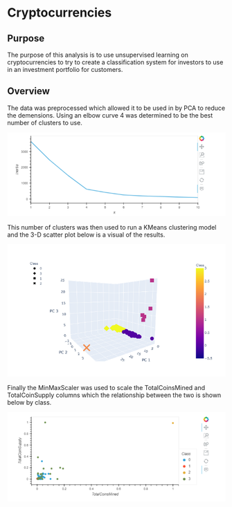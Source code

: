# Cryptocurrencies

## Purpose
The purpose of this analysis is to use unsupervised learning on cryptocurrencies to try to create a classification system for investors to use in an investment portfolio for customers.  

## Overview

The data was preprocessed which allowed it to be used in by PCA to reduce the demensions.  Using an elbow curve 4 was determined to be the best number of clusters to use.

![alt_tex](https://raw.githubusercontent.com/bweirich/Cryptocurrencies/main/images/elbow_curve.PNG)

This number of clusters was then used to run a KMeans clustering model and the 3-D scatter plot below is a visual of the results.

![alt_text](https://raw.githubusercontent.com/bweirich/Cryptocurrencies/main/images/3d_scatter.PNG)

Finally the MinMaxScaler was used to scale the TotalCoinsMined and TotalCoinSupply columns which the relationship between the two is shown below by class.

![alt_text](https://raw.githubusercontent.com/bweirich/Cryptocurrencies/main/images/2d_scatter.PNG)
